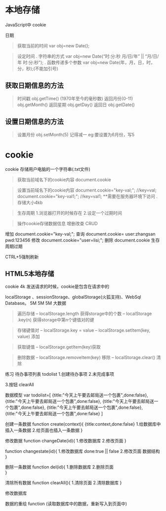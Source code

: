 # 本地存储
JavaScript中  cookie

日期
> 获取当前的时间
var obj=new Date();   

> 设定时间
. 字符串的方式
var obj=new Date(“时:分:秒 月/日/年” || “月/日/年 时:分:秒");
. 函数传递多个参数
var obj=new Date(年，月，日，时，分，秒);(不能加引号)

## 获取日期信息的方法
> 时间戳
obj.getTime()  (1970年至今的毫秒数)
> 返回月份(0-11)
obj.getMonth()
> 返回星期
obj.getDay()
> 返回日
obj.getDate()

## 设置日期信息的方法
> 设置月份
obj.setMonth(5) 记得减一  eg:要设置为6月份，写5


# cookie
cookie 存储用户电脑的一个字符串(.txt文件)

> 获取当前域名下的cookie内容 
document.cookie

> 设置当前域名下的cookie内容 
document.cookie="key-val;";   //key=val;
document.cookie="key-val1;";  //key=val1;
**需要在服务器环境下访问
. 存储大小4kb

> 生存周期
1.浏览器打开的时候存在
2.设定一个过期时间

> 操作cookie存储数据信息
增删改查  CRUD

增加   document.cookie="key-val;";
查询   document.cookie=             user:zhangsan   pwd:123456
修改   document.cookie="user=lisi;";
删除   document.cookie   生存周期过期



CTRL+5强制刷新


## HTML5本地存储
cookie  4k   发送请求的时候，cookie是包含在请求中的

localStorage 、sessionStorage、globalStorage(火狐支持)、WebSql Database。
	5M              5M               5M                     大数据    

> 遍历存储
– localStorage.length 获得storage中的个数
– localStorage .key(n) 获得storage中第n个键值对的键

> 存储键值对
– localStorage.key = value
– localStorage.setItem(key, value) 添加

> 获取键值
– localStorage.getItem(key)获取

> 删除数据
– localStorage.removeItem(key) 移除
– localStorage.clear() 清除







练习  待办事项列表  todolist
1.创建待办事项
2.未完成事项
	
3.按钮  clearAll

数据模型
var todolist=[
	{title:"今天上午要去邮局送一个包裹",done:false},
	{title:"今天上午要去邮局送一个包裹",done:false},
	{title:"今天上午要去邮局送一个包裹",done:false},
	{title:"今天上午要去邮局送一个包裹",done:false},
	{title:"今天上午要去邮局送一个包裹",done:false}
]

创建一条数据
function create(context){
	{title:context,done:false}
	1.给数据库中插入一条数据
	2.给页面也插入一条数据
}

修改数据
function changeDate(id){
	1.修改数据库
	2.修改页面
}

function changestate(id){
	1.修改数据库  done:true || false
	2.修改页面 数据结构
}

删除一条数据
function del(id){
	1.删除数据库
	2.删除页面	
}

清除所有数据
function clearAll(){
	1.清除页面
	2.清除数据库
}




修改数据库

数据的重绘  function (读取数据库中的数据，重新写入到页面中)